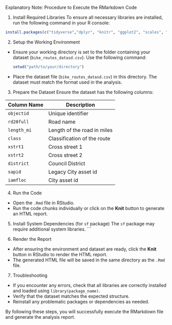Explanatory Note: Procedure to Execute the RMarkdown Code

 1. Install Required Libraries
To ensure all necessary libraries are installed, run the following command in your R console:

```r
install.packages(c("tidyverse","dplyr", "knitr", "ggplot2", "scales", "gt", "sf", "rmarkdown"))
```


 2. Setup the Working Environment
- Ensure your working directory is set to the folder containing your dataset (`bike_routes_datasd.csv`). Use the following command:
  
  ```r
  setwd("path/to/your/directory")
  ```

- Place the dataset file (`bike_routes_datasd.csv`) in this directory. The dataset must match the format used in the analysis.

 3. Prepare the Dataset
Ensure the dataset has the following columns:

| Column Name | Description                |
|-------------|----------------------------|
| `objectid`  | Unique identifier          |
| `rd20full`  | Road name                  |
| `length_mi` | Length of the road in miles|
| `class`     | Classification of the route|
| `xstrt1`    | Cross street 1             |
| `xstrt2`    | Cross street 2             |
| `district`  | Council District           |
| `sapid`     | Legacy City asset id       |
| `iamfloc`   | City asset id              |

4. Run the Code
- Open the `.Rmd` file in RStudio.
- Run the code chunks individually or click on the **Knit** button to generate an HTML report.

5. Install System Dependencies (for `sf` package)
The `sf` package may require additional system libraries.     ```

 6. Render the Report
- After ensuring the environment and dataset are ready, click the **Knit** button in RStudio to render the HTML report.
- The generated HTML file will be saved in the same directory as the `.Rmd` file.

 7. Troubleshooting
- If you encounter any errors, check that all libraries are correctly installed and loaded using `library(package_name)`.
- Verify that the dataset matches the expected structure.
- Reinstall any problematic packages or dependencies as needed.

By following these steps, you will successfully execute the RMarkdown file and generate the analysis report.

